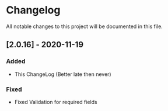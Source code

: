 # Changelog
All notable changes to this project will be documented in this file.

## [2.0.16] - 2020-11-19
### Added
- This ChangeLog (Better late then never)
### Fixed
- Fixed Validation for required fields
